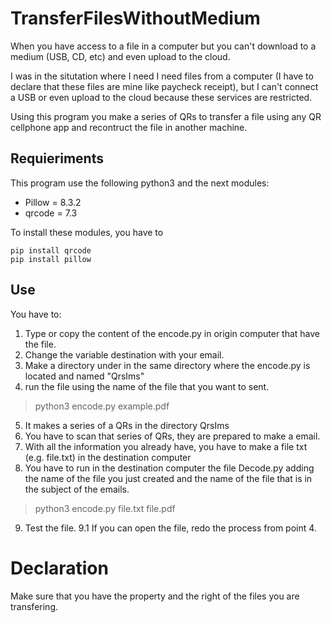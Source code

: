 # TransferFilesWithoutMedium

When you have access to a file in a computer but you can't download to a medium (USB, CD, etc)  and even upload to the cloud.

I was in the situtation where I need I need files from a computer (I have to declare that these files are mine like paycheck receipt), but I can't connect a USB or even upload to the cloud because these services are restricted. 

Using this program you make a series of QRs to transfer a file using any QR cellphone app and recontruct the file in another machine.

## Requieriments

This program use the following python3 and the next modules: 

- Pillow = 8.3.2
- qrcode = 7.3

To install these modules, you have to 

```
pip install qrcode
pip install pillow
```

## Use

You have to:
1. Type or copy the content of the encode.py in origin computer that have the file.
2. Change the variable destination with your email.
3. Make a directory under in the same directory where the encode.py is located and named "QrsIms"
4. run the file using the name of the file that you want to sent.

>python3 encode.py example.pdf

5. It makes a series of a QRs in the directory QrsIms
6. You have to scan that series of QRs, they are prepared to make a email.
7. With all the information you already have, you have to make a file txt (e.g. file.txt) in the destination computer
8. You have to run in the destination computer the file Decode.py adding the name of the file you just created and the name of the file that is in the subject of the emails.

>python3 encode.py file.txt file.pdf

9. Test the file. 
9.1 If you can open the file, redo the process from point 4.

# Declaration

Make sure that you have the property and the right of the files you are transfering.

